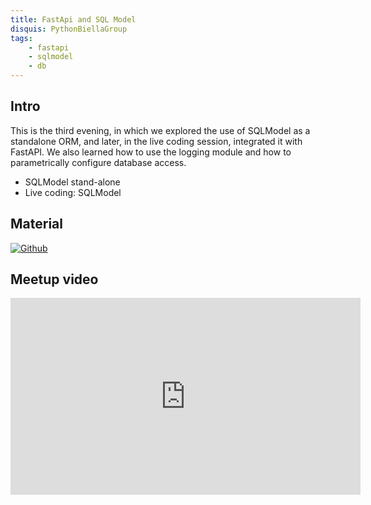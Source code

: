 ```yaml
---
title: FastApi and SQL Model
disquis: PythonBiellaGroup
tags:
    - fastapi
    - sqlmodel
    - db
---
```


## Intro

This is the third evening, in which we explored the use of SQLModel as a standalone ORM, and later, in the live coding session, integrated it with FastAPI. We also learned how to use the logging module and how to parametrically configure database access.

* SQLModel stand-alone
* Live coding: SQLModel

## Material

[![Github](https://img.shields.io/badge/GitHub-181717.svg?style=for-the-badge&logo=GitHub&logoColor=white)](https://github.com/PythonBiellaGroup/MaterialeSerate/tree/master/FastAPI/03)

## Meetup video

<iframe width="560" height="315" src="https://www.youtube.com/embed/P_urlT9_rBw?si=f277Mn0Hhj0fzeZD" title="YouTube video player" frameborder="0" allow="accelerometer; autoplay; clipboard-write; encrypted-media; gyroscope; picture-in-picture; web-share" allowfullscreen></iframe>